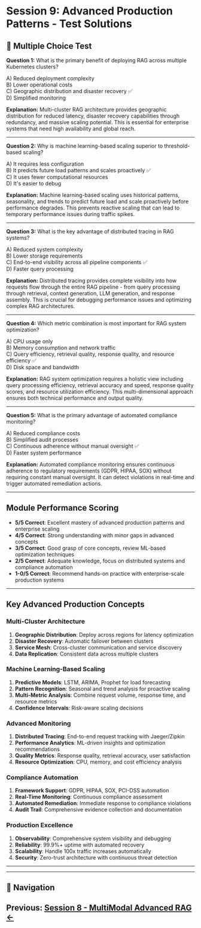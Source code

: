 # Session 9: Advanced Production Patterns - Test Solutions

## 📝 Multiple Choice Test

**Question 1:** What is the primary benefit of deploying RAG across multiple Kubernetes clusters?  

A) Reduced deployment complexity  
B) Lower operational costs  
C) Geographic distribution and disaster recovery ✅  
D) Simplified monitoring  

**Explanation:** Multi-cluster RAG architecture provides geographic distribution for reduced latency, disaster recovery capabilities through redundancy, and massive scaling potential. This is essential for enterprise systems that need high availability and global reach.

---

**Question 2:** Why is machine learning-based scaling superior to threshold-based scaling?  

A) It requires less configuration  
B) It predicts future load patterns and scales proactively ✅  
C) It uses fewer computational resources  
D) It's easier to debug  

**Explanation:** Machine learning-based scaling uses historical patterns, seasonality, and trends to predict future load and scale proactively before performance degrades. This prevents reactive scaling that can lead to temporary performance issues during traffic spikes.

---

**Question 3:** What is the key advantage of distributed tracing in RAG systems?  

A) Reduced system complexity  
B) Lower storage requirements  
C) End-to-end visibility across all pipeline components ✅  
D) Faster query processing  

**Explanation:** Distributed tracing provides complete visibility into how requests flow through the entire RAG pipeline - from query processing through retrieval, context generation, LLM generation, and response assembly. This is crucial for debugging performance issues and optimizing complex RAG architectures.

---

**Question 4:** Which metric combination is most important for RAG system optimization?  

A) CPU usage only  
B) Memory consumption and network traffic  
C) Query efficiency, retrieval quality, response quality, and resource efficiency ✅  
D) Disk space and bandwidth  

**Explanation:** RAG system optimization requires a holistic view including query processing efficiency, retrieval accuracy and speed, response quality scores, and resource utilization efficiency. This multi-dimensional approach ensures both technical performance and output quality.

---

**Question 5:** What is the primary advantage of automated compliance monitoring?  

A) Reduced compliance costs  
B) Simplified audit processes  
C) Continuous adherence without manual oversight ✅  
D) Faster system performance  

**Explanation:** Automated compliance monitoring ensures continuous adherence to regulatory requirements (GDPR, HIPAA, SOX) without requiring constant manual oversight. It can detect violations in real-time and trigger automated remediation actions.

---

## Module Performance Scoring

- **5/5 Correct**: Excellent mastery of advanced production patterns and enterprise scaling  
- **4/5 Correct**: Strong understanding with minor gaps in advanced concepts  
- **3/5 Correct**: Good grasp of core concepts, review ML-based optimization techniques  
- **2/5 Correct**: Adequate knowledge, focus on distributed systems and compliance automation  
- **1-0/5 Correct**: Recommend hands-on practice with enterprise-scale production systems  

---

## Key Advanced Production Concepts

### Multi-Cluster Architecture  
1. **Geographic Distribution**: Deploy across regions for latency optimization  
2. **Disaster Recovery**: Automatic failover between clusters  
3. **Service Mesh**: Cross-cluster communication and service discovery  
4. **Data Replication**: Consistent data across multiple clusters  

### Machine Learning-Based Scaling  
1. **Predictive Models**: LSTM, ARIMA, Prophet for load forecasting  
2. **Pattern Recognition**: Seasonal and trend analysis for proactive scaling  
3. **Multi-Metric Analysis**: Combine request volume, response time, and resource metrics  
4. **Confidence Intervals**: Risk-aware scaling decisions  

### Advanced Monitoring  
1. **Distributed Tracing**: End-to-end request tracking with Jaeger/Zipkin  
2. **Performance Analytics**: ML-driven insights and optimization recommendations  
3. **Quality Metrics**: Response quality, retrieval accuracy, user satisfaction  
4. **Resource Optimization**: CPU, memory, and cost efficiency analysis  

### Compliance Automation  
1. **Framework Support**: GDPR, HIPAA, SOX, PCI-DSS automation  
2. **Real-Time Monitoring**: Continuous compliance assessment  
3. **Automated Remediation**: Immediate response to compliance violations  
4. **Audit Trail**: Comprehensive evidence collection and documentation  

### Production Excellence  
1. **Observability**: Comprehensive system visibility and debugging  
2. **Reliability**: 99.9%+ uptime with automated recovery  
3. **Scalability**: Handle 100x traffic increases automatically  
4. **Security**: Zero-trust architecture with continuous threat detection  

---
---

## 🧭 Navigation

**Previous:** [Session 8 - MultiModal Advanced RAG ←](Session8_MultiModal_Advanced_RAG.md)
---
